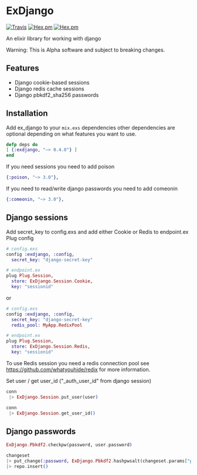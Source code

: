 # ExDjango

[![Travis](https://img.shields.io/travis/nicksanders/exdjango.svg?style=flat-square)](https://travis-ci.org/nicksanders/exdjango)
[![Hex.pm](https://img.shields.io/hexpm/v/exdjango.svg?style=flat-square)](https://hex.pm/packages/exdjango)
[![Hex.pm](https://img.shields.io/hexpm/dt/exdjango.svg?style=flat-square)](https://hex.pm/packages/exdjango)

An elixir library for working with django

Warning: This is Alpha software and subject to breaking changes.

## Features

* Django cookie-based sessions
* Django redis cache sessions
* Django pbkdf2_sha256 passwords

## Installation

Add ex_django to your `mix.exs` dependencies other dependencies are optional depending on what features you want to use.

```elixir
defp deps do
[ {:exdjango, "~> 0.4.0"} ]
end
```

If you need sessions you need to add poison

```elixir
{:poison, "~> 3.0"},
```

If you need to read/write django passwords you need to add comeonin

```elixir
{:comeonin, "~> 3.0"},
```

## Django sessions
Add secret_key to config.exs and add either Cookie or Redis to endpoint.ex Plug config

```elixir
# config.exs
config :exdjango, :config,
  secret_key: "django-secret-key"

# endpoint.ex
plug Plug.Session,
  store: ExDjango.Session.Cookie,
  key: "sessionid"
```

or

```elixir
# config.exs
config :exdjango, :config,
  secret_key: "django-secret-key"
  redis_pool: MyApp.RedixPool

# endpoint.ex
plug Plug.Session,
  store: ExDjango.Session.Redis,
  key: "sessionid"
```

To use Redis session you need a redis connection pool see https://github.com/whatyouhide/redix for more information.

Set user / get user_id ("_auth_user_id" from django session)

```elixir
conn
 |> ExDjango.Session.put_user(user)

conn
 |> ExDjango.Session.get_user_id()
```


## Django passwords

```elixir
ExDjango.Pbkdf2.checkpw(password, user.password)

changeset
|> put_change(:password, ExDjango.Pbkdf2.hashpwsalt(changeset.params["plaintext_password"]))
|> repo.insert()
```

